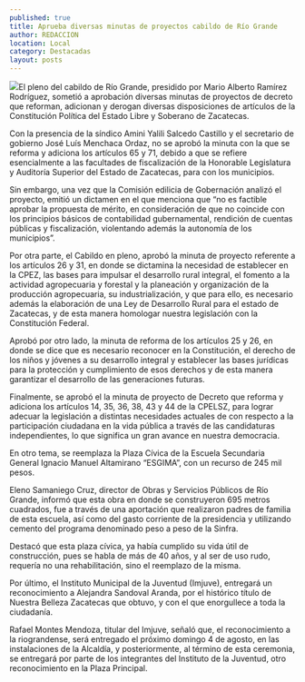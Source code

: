 ```yaml
---
published: true
title: Aprueba diversas minutas de proyectos cabildo de Río Grande
author: REDACCION
location: Local
category: Destacadas
layout: posts
---
```


![](http://i.imgur.com/tbRf073m.jpg)El pleno del cabildo de Río Grande, presidido por Mario Alberto Ramírez Rodríguez, sometió a aprobación diversas minutas de proyectos de decreto que reforman, adicionan y derogan diversas disposiciones de artículos de la Constitución Política del Estado Libre y Soberano de Zacatecas.

Con la presencia de la síndico Amini Yalili Salcedo Castillo y el secretario de gobierno José Luís Menchaca Ordaz, no se aprobó la minuta con la que se reforma y adiciona los artículos 65 y 71, debido a que se refiere esencialmente a las facultades de fiscalización de la Honorable Legislatura y Auditoría Superior del Estado de Zacatecas, para con los municipios.

Sin embargo, una vez que la Comisión edilicia de Gobernación analizó el proyecto, emitió un dictamen en el que menciona que “no es factible aprobar la propuesta de mérito, en consideración de que no coincide con los principios básicos de contabilidad gubernamental, rendición de cuentas públicas y fiscalización, violentando además la autonomía de los municipios”.

Por otra parte, el Cabildo en pleno, aprobó la minuta de proyecto referente a los artículos 26 y 31, en donde se dictamina la necesidad de establecer en la CPEZ, las bases para impulsar el desarrollo rural integral, el fomento a la actividad agropecuaria y forestal y la planeación y organización de la producción agropecuaria, su industrialización, y que para ello, es necesario además la elaboración de una Ley de Desarrollo Rural para el estado de Zacatecas, y de esta manera homologar nuestra legislación con la Constitución Federal.

Aprobó por otro lado, la minuta de reforma de los artículos 25 y 26, en donde se dice que es necesario reconocer en la Constitución, el derecho de los niños y jóvenes a su desarrollo integral y establecer las bases jurídicas para la protección y cumplimiento de esos derechos y de esta manera garantizar el desarrollo de las generaciones futuras.

Finalmente, se aprobó el la minuta de proyecto de Decreto que reforma y adiciona los artículos 14, 35, 36, 38, 43 y 44 de la CPELSZ, para lograr adecuar la legislación a distintas necesidades actuales de con respecto a la participación ciudadana en la vida pública a través de las candidaturas independientes, lo que significa un gran avance en nuestra democracia. 

En otro tema, se reemplaza la Plaza Cívica de la Escuela Secundaria General Ignacio Manuel Altamirano “ESGIMA”, con un recurso de 245 mil pesos.

Eleno Samaniego Cruz, director de Obras y Servicios Públicos de Río Grande, informó que esta obra en donde se construyeron 695 metros cuadrados, fue a través de una aportación que realizaron padres de familia de esta escuela, así como del gasto corriente de la presidencia y utilizando cemento del programa denominado peso a peso de la Sinfra.

Destacó que esta plaza cívica, ya había cumplido su vida útil de construcción, pues se habla de más de 40 años, y al ser de uso rudo, requería no una rehabilitación, sino el reemplazo de la misma.

Por último, el Instituto Municipal de la Juventud (Imjuve), entregará un reconocimiento a Alejandra Sandoval Aranda, por el histórico título de Nuestra Belleza Zacatecas que obtuvo, y con el que enorgullece a toda la ciudadanía.

Rafael Montes Mendoza, titular del Imjuve, señaló que, el reconocimiento a la riograndense, será entregado el próximo domingo 4 de agosto, en las instalaciones de la Alcaldía, y posteriormente, al término de esta ceremonia, se entregará por parte de los integrantes del Instituto de la Juventud, otro reconocimiento en la Plaza Principal.



